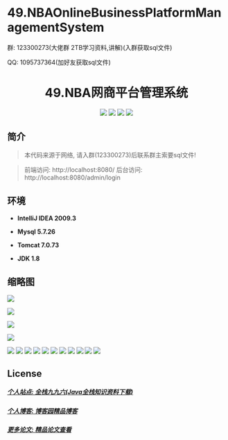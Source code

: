 
# 49.NBAOnlineBusinessPlatformManagementSystem

<p>群: 123300273(大佬群 2TB学习资料,讲解)(入群获取sql文件)</p>
<p>QQ: 1095737364(加好友获取sql文件)</p>

<p><h1 align="center">49.NBA网商平台管理系统</h1></p>


<p align="center">
	<img src="https://img.shields.io/badge/jdk-1.8-orange.svg"/>
    <img src="https://img.shields.io/badge/spring-5.x-lightgrey.svg"/>
    <img src="https://img.shields.io/badge/springmvc-3.x-blue.svg"/>
    <img src="https://img.shields.io/badge/mybatis-3.x-blue.svg"/>
</p>

## 简介


> 本代码来源于网络, 请入群(123300273)后联系群主索要sql文件!

> 前端访问: http://localhost:8080/
> 后台访问: http://localhost:8080/admin/login


## 环境

- <b>IntelliJ IDEA 2009.3</b>

- <b>Mysql 5.7.26</b>

- <b>Tomcat 7.0.73</b>

- <b>JDK 1.8</b>


## 缩略图

![](https://img2020.cnblogs.com/blog/588112/202110/588112-20211020234912620-1533623868.png)

![](https://img2020.cnblogs.com/blog/588112/202110/588112-20211020234924502-812373766.png)

![](https://img2020.cnblogs.com/blog/588112/202110/588112-20211020234930141-184707469.png)

![](https://img2020.cnblogs.com/blog/588112/202110/588112-20211020234936448-713516412.png)

![](https://img2020.cnblogs.com/blog/588112/202110/588112-20211020234941351-1366823151.png)
![](https://img2020.cnblogs.com/blog/588112/202110/588112-20211020234945980-832781948.png)
![](https://img2020.cnblogs.com/blog/588112/202110/588112-20211020234951347-1030017010.png)
![](https://img2020.cnblogs.com/blog/588112/202110/588112-20211020234956258-771885228.png)
![](https://img2020.cnblogs.com/blog/588112/202110/588112-20211020235001357-1839307535.png)
![](https://img2020.cnblogs.com/blog/588112/202110/588112-20211020235006447-816899089.png)
![](https://img2020.cnblogs.com/blog/588112/202110/588112-20211020235011502-1034812303.png)
![](https://img2020.cnblogs.com/blog/588112/202110/588112-20211020235016387-928236315.png)
![](https://img2020.cnblogs.com/blog/588112/202110/588112-20211020235020563-2028074867.png)
![](https://img2020.cnblogs.com/blog/588112/202110/588112-20211020235024747-987288670.png)
![](https://img2020.cnblogs.com/blog/588112/202110/588112-20211020235028925-1386659179.png)

## License

##### [个人站点: 全栈九九六(Java全栈知识资料下载)](https://www.blog996.com/)
##### [个人博客: 博客园精品博客](https://www.cnblogs.com/yysbolg/)
##### [更多论文: 精品论文查看](https://www.cnblogs.com/yysbolg/category/1886262.html)



